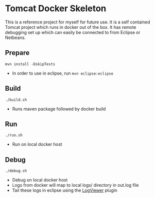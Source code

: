 # Tomcat Docker Skeleton

This is a reference project for myself for future use. It is a self contained Tomcat project which runs in docker out of the box. It has remote debugging set up which can easily be connected to from Eclipse or Netbeans.

## Prepare
`mvn install -DskipTests`
- In order to use in eclipse, run `mvn eclipse:eclipse`

## Build
`./build.sh`
- Runs maven package followed by docker build

## Run
`./run.sh`
- Run on local docker host

## Debug
`./debug.sh`
- Debug on local docker host
- Logs from docker will map to local logs/ directory in out.log file
- Tail these logs in eclipse using the [LogViewer](https://marketplace.eclipse.org/content/logviewer) plugin
